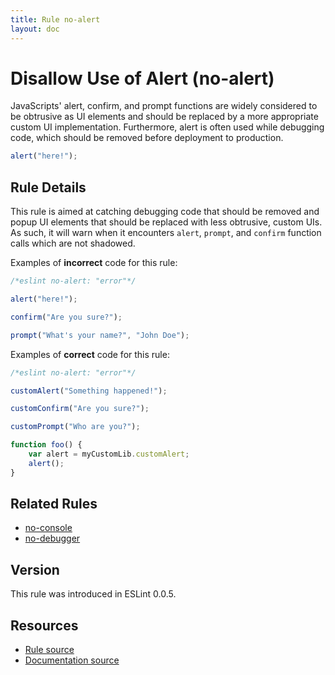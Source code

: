 ```yaml
---
title: Rule no-alert
layout: doc
---
```

<!-- Note: No pull requests accepted for this file. See README.md in the root directory for details. -->

# Disallow Use of Alert (no-alert)

JavaScripts' alert, confirm, and prompt functions are widely considered to be obtrusive as UI elements and should be replaced by a more appropriate custom UI implementation. Furthermore, alert is often used while debugging code, which should be removed before deployment to production.

```js
alert("here!");
```

## Rule Details

This rule is aimed at catching debugging code that should be removed and popup UI elements that should be replaced with less obtrusive, custom UIs. As such, it will warn when it encounters `alert`, `prompt`, and `confirm` function calls which are not shadowed.

Examples of **incorrect** code for this rule:

```js
/*eslint no-alert: "error"*/

alert("here!");

confirm("Are you sure?");

prompt("What's your name?", "John Doe");
```

Examples of **correct** code for this rule:

```js
/*eslint no-alert: "error"*/

customAlert("Something happened!");

customConfirm("Are you sure?");

customPrompt("Who are you?");

function foo() {
    var alert = myCustomLib.customAlert;
    alert();
}
```

## Related Rules

* [no-console](no-console)
* [no-debugger](no-debugger)

## Version

This rule was introduced in ESLint 0.0.5.

## Resources

* [Rule source](https://github.com/eslint/eslint/tree/master/lib/rules/no-alert.js)
* [Documentation source](https://github.com/eslint/eslint/tree/master/docs/rules/no-alert.md)
